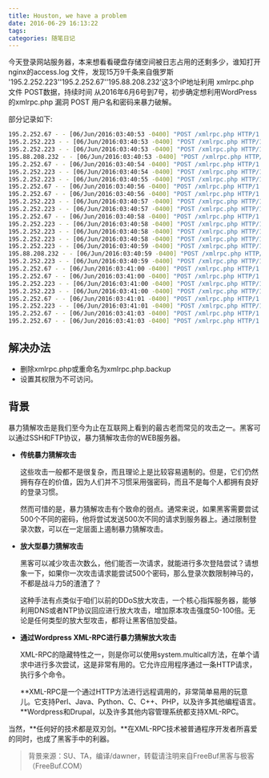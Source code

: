```yaml
---
title: Houston, we have a problem
date: 2016-06-29 16:13:22
tags:
categories: 随笔日记
---
```


今天登录网站服务器，本来想看看硬盘存储空间被日志占用的还剩多少，谁知打开nginx的access.log 文件，发现15万9千条来自俄罗斯 '195.2.252.223''195.2.252.67''195.88.208.232'这3个IP地址利用 xmlrpc.php文件 POST数据，持续时间 从2016年6月6号到7号，初步确定想利用WordPress 的xmlrpc.php 漏洞 POST 用户名和密码来暴力破解。

部分记录如下:
```bash
195.2.252.67 - - [06/Jun/2016:03:40:53 -0400] "POST /xmlrpc.php HTTP/1.0" 499 0 "-" "Mozilla/4.0 (compatible: MSIE 7.0; Windows NT 6.0)" "-"
195.2.252.223 - - [06/Jun/2016:03:40:53 -0400] "POST /xmlrpc.php HTTP/1.0" 499 0 "-" "Mozilla/4.0 (compatible: MSIE 7.0; Windows NT 6.0)" "-"
195.2.252.223 - - [06/Jun/2016:03:40:53 -0400] "POST /xmlrpc.php HTTP/1.0" 499 0 "-" "Mozilla/4.0 (compatible: MSIE 7.0; Windows NT 6.0)" "-"
195.88.208.232 - - [06/Jun/2016:03:40:53 -0400] "POST /xmlrpc.php HTTP/1.0" 499 0 "-" "Mozilla/4.0 (compatible: MSIE 7.0; Windows NT 6.0)" "-"
195.2.252.67 - - [06/Jun/2016:03:40:54 -0400] "POST /xmlrpc.php HTTP/1.0" 499 0 "-" "Mozilla/4.0 (compatible: MSIE 7.0; Windows NT 6.0)" "-"
195.2.252.223 - - [06/Jun/2016:03:40:54 -0400] "POST /xmlrpc.php HTTP/1.0" 499 0 "-" "Mozilla/4.0 (compatible: MSIE 7.0; Windows NT 6.0)" "-"
195.2.252.223 - - [06/Jun/2016:03:40:55 -0400] "POST /xmlrpc.php HTTP/1.0" 499 0 "-" "Mozilla/4.0 (compatible: MSIE 7.0; Windows NT 6.0)" "-"
195.2.252.67 - - [06/Jun/2016:03:40:56 -0400] "POST /xmlrpc.php HTTP/1.0" 499 0 "-" "Mozilla/4.0 (compatible: MSIE 7.0; Windows NT 6.0)" "-"
195.2.252.67 - - [06/Jun/2016:03:40:56 -0400] "POST /xmlrpc.php HTTP/1.0" 499 0 "-" "Mozilla/4.0 (compatible: MSIE 7.0; Windows NT 6.0)" "-"
195.2.252.223 - - [06/Jun/2016:03:40:57 -0400] "POST /xmlrpc.php HTTP/1.0" 499 0 "-" "Mozilla/4.0 (compatible: MSIE 7.0; Windows NT 6.0)" "-"
195.2.252.223 - - [06/Jun/2016:03:40:57 -0400] "POST /xmlrpc.php HTTP/1.0" 499 0 "-" "Mozilla/4.0 (compatible: MSIE 7.0; Windows NT 6.0)" "-"
195.2.252.67 - - [06/Jun/2016:03:40:58 -0400] "POST /xmlrpc.php HTTP/1.0" 499 0 "-" "Mozilla/4.0 (compatible: MSIE 7.0; Windows NT 6.0)" "-"
195.2.252.223 - - [06/Jun/2016:03:40:58 -0400] "POST /xmlrpc.php HTTP/1.0" 499 0 "-" "Mozilla/4.0 (compatible: MSIE 7.0; Windows NT 6.0)" "-"
195.2.252.223 - - [06/Jun/2016:03:40:58 -0400] "POST /xmlrpc.php HTTP/1.0" 499 0 "-" "Mozilla/4.0 (compatible: MSIE 7.0; Windows NT 6.0)" "-"
195.2.252.223 - - [06/Jun/2016:03:40:58 -0400] "POST /xmlrpc.php HTTP/1.0" 499 0 "-" "Mozilla/4.0 (compatible: MSIE 7.0; Windows NT 6.0)" "-"
195.2.252.223 - - [06/Jun/2016:03:40:59 -0400] "POST /xmlrpc.php HTTP/1.0" 499 0 "-" "Mozilla/4.0 (compatible: MSIE 7.0; Windows NT 6.0)" "-"
195.88.208.232 - - [06/Jun/2016:03:40:59 -0400] "POST /xmlrpc.php HTTP/1.0" 499 0 "-" "Mozilla/4.0 (compatible: MSIE 7.0; Windows NT 6.0)" "-"
195.2.252.223 - - [06/Jun/2016:03:40:59 -0400] "POST /xmlrpc.php HTTP/1.0" 499 0 "-" "Mozilla/4.0 (compatible: MSIE 7.0; Windows NT 6.0)" "-"
195.2.252.67 - - [06/Jun/2016:03:41:00 -0400] "POST /xmlrpc.php HTTP/1.0" 499 0 "-" "Mozilla/4.0 (compatible: MSIE 7.0; Windows NT 6.0)" "-"
195.2.252.67 - - [06/Jun/2016:03:41:00 -0400] "POST /xmlrpc.php HTTP/1.0" 499 0 "-" "Mozilla/4.0 (compatible: MSIE 7.0; Windows NT 6.0)" "-"
195.2.252.223 - - [06/Jun/2016:03:41:00 -0400] "POST /xmlrpc.php HTTP/1.0" 499 0 "-" "Mozilla/4.0 (compatible: MSIE 7.0; Windows NT 6.0)" "-"
195.2.252.223 - - [06/Jun/2016:03:41:00 -0400] "POST /xmlrpc.php HTTP/1.0" 499 0 "-" "Mozilla/4.0 (compatible: MSIE 7.0; Windows NT 6.0)" "-"
195.2.252.67 - - [06/Jun/2016:03:41:01 -0400] "POST /xmlrpc.php HTTP/1.0" 499 0 "-" "Mozilla/4.0 (compatible: MSIE 7.0; Windows NT 6.0)" "-"
195.2.252.223 - - [06/Jun/2016:03:41:01 -0400] "POST /xmlrpc.php HTTP/1.0" 499 0 "-" "Mozilla/4.0 (compatible: MSIE 7.0; Windows NT 6.0)" "-"
195.2.252.67 - - [06/Jun/2016:03:41:03 -0400] "POST /xmlrpc.php HTTP/1.0" 499 0 "-" "Mozilla/4.0 (compatible: MSIE 7.0; Windows NT 6.0)" "-"
195.2.252.67 - - [06/Jun/2016:03:41:03 -0400] "POST /xmlrpc.php HTTP/1.0" 499 0 "-" "Mozilla/4.0 (compatible: MSIE 7.0; Windows NT 6.0)" "-"
```

## 解决办法

* 删除xmlrpc.php或重命名为xmlrpc.php.backup
* 设置其权限为不可访问。

## 背景

暴力猜解攻击是我们至今为止在互联网上看到的最古老而常见的攻击之一。黑客可以通过SSH和FTP协议，暴力猜解攻击你的WEB服务器。


* **传统暴力猜解攻击**

    这些攻击一般都不是很复杂，而且理论上是比较容易遏制的。但是，它们仍然拥有存在的价值，因为人们并不习惯采用强密码，而且不是每个人都拥有良好的登录习惯。

    然而可惜的是，暴力猜解攻击有个致命的弱点。通常来说，如果黑客需要尝试500个不同的密码，他将尝试发送500次不同的请求到服务器上。通过限制登录次数，可以在一定层面上遏制暴力猜解攻击。

* **放大型暴力猜解攻击**

    黑客可以减少攻击次数么，他们能否一次请求，就能进行多次登陆尝试？请想象一下，如果你一次攻击请求能尝试500个密码，那么登录次数限制神马的，不都是战斗力5的渣渣了？

    这种手法有点类似于咱们以前的DDoS放大攻击，一个核心指挥服务器，能够利用DNS或者NTP协议回应进行放大攻击，增加原本攻击强度50-100倍。无论是任何类型的放大型攻击，都将让黑客倍加受益。

* **通过Wordpress XML-RPC进行暴力猜解放大攻击**

    XML-RPC的隐藏特性之一，则是你可以使用system.multicall方法，在单个请求中进行多次尝试，这是非常有用的。它允许应用程序通过一条HTTP请求，执行多个命令。

    **XML-RPC是一个通过HTTP方法进行远程调用的，非常简单易用的玩意儿。它支持Perl、Java、Python、C、C++、PHP，以及许多其他编程语言。**Wordpress和Drupal，以及许多其他内容管理系统都支持XML-RPC。

当然，**任何好的技术都是双刃剑。**在XML-RPC技术被普通程序开发者所喜爱的同时，也成了黑客手中的利器。

>背景来源：SU、TA，编译/dawner，转载请注明来自FreeBuf黑客与极客（FreeBuf.COM）
